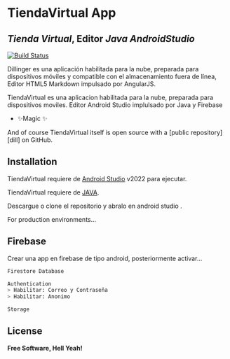 # TiendaVirtual App
## _Tienda Virtual_,  Editor _Java AndroidStudio_



[![Build Status](https://travis-ci.org/joemccann/dillinger.svg?branch=master)](https://travis-ci.org/joemccann/dillinger)


Dillinger es una aplicación habilitada para la nube, preparada para dispositivos móviles y compatible con el almacenamiento fuera de línea,
Editor HTML5 Markdown impulsado por AngularJS.

TiendaVirtual es una aplicacion habilitada para la nube, preparada para dispositivos moviles.
Editor Android Studio implulsado por Java y Firebase


- ✨Magic ✨


And of course TiendaVirtual itself is open source with a [public repository][dill]
on GitHub.

## Installation

TiendaVirtual requiere de  [Android Studio](https://developer.android.com/studio?hl=es-419&gclid=CjwKCAiAv9ucBhBXEiwA6N8nYAoQcTm6VWjazxmXyE0tHgBh4mfOVke0jEb8qesZDuoRBgYcnqyXzBoC5icQAvD_BwE&gclsrc=aw.ds) v2022 para ejecutar.

TiendaVirtual requiere de [JAVA](https://www.java.com/es/download/ie_manual.jsp).

Descargue o clone el repositorio y abralo en android studio .


For production environments...



## Firebase

Crear una app en firebase de tipo android, posteriormente activar...
```sh
Firestore Database
```
```sh
Authentication
> Habilitar: Correo y Contraseña
> Habilitar: Anonimo

```
```sh
Storage
```


## License

**Free Software, Hell Yeah!**